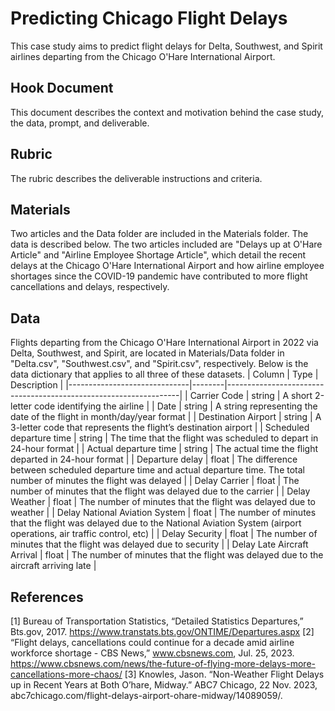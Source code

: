 # Predicting Chicago Flight Delays
This case study aims to predict flight delays for Delta, Southwest, and Spirit airlines departing from the Chicago O'Hare International Airport.

## Hook Document
This document describes the context and motivation behind the case study, the data, prompt, and deliverable.

## Rubric
The rubric describes the deliverable instructions and criteria.

## Materials
Two articles and the Data folder are included in the Materials folder. The data is described below. The two articles included are "Delays up at O'Hare Article" and "Airline Employee Shortage Article", which detail the recent delays at the Chicago O'Hare International Airport and how airline employee shortages since the COVID-19 pandemic have contributed to more flight cancellations and delays, respectively.

## Data
Flights departing from the Chicago O'Hare International Airport in 2022 via Delta, Southwest, and Spirit, are located in Materials/Data folder in "Delta.csv", "Southwest.csv", and "Spirit.csv", respectively. Below is the data dictionary that applies to all three of these datasets.
| Column                       | Type   | Description                                                      |
|------------------------------|--------|------------------------------------------------------------------|
| Carrier Code                 | string | A short 2-letter code identifying the airline                    |
| Date                         | string | A string representing the date of the flight in month/day/year format |
| Destination Airport          | string | A 3-letter code that represents the flight’s destination airport  |
| Scheduled departure time     | string | The time that the flight was scheduled to depart in 24-hour format |
| Actual departure time         | string | The actual time the flight departed in 24-hour format              |
| Departure delay               | float  | The difference between scheduled departure time and actual departure time. The total number of minutes the flight was delayed |
| Delay Carrier                 | float  | The number of minutes that the flight was delayed due to the carrier |
| Delay Weather                 | float  | The number of minutes that the flight was delayed due to weather   |
| Delay National Aviation System | float | The number of minutes that the flight was delayed due to the National Aviation System (airport operations, air traffic control, etc) |
| Delay Security                | float  | The number of minutes that the flight was delayed due to security  |
| Delay Late Aircraft Arrival   | float  | The number of minutes that the flight was delayed due to the aircraft arriving late |

## References
[1]	Bureau of Transportation Statistics, “Detailed Statistics Departures,” Bts.gov, 2017. https://www.transtats.bts.gov/ONTIME/Departures.aspx
[2]	“Flight delays, cancellations could continue for a decade amid airline workforce shortage - CBS News,” www.cbsnews.com, Jul. 25, 2023. https://www.cbsnews.com/news/the-future-of-flying-more-delays-more-cancellations-more-chaos/ 
[3] Knowles, Jason. “Non-Weather Flight Delays up in Recent Years at Both O’hare, Midway.” ABC7 Chicago, 22 Nov. 2023, abc7chicago.com/flight-delays-airport-ohare-midway/14089059/. 
